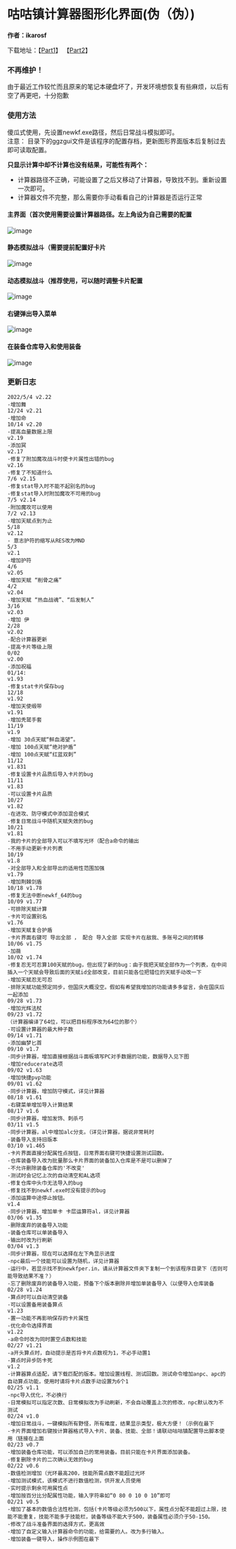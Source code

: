 # 咕咕镇计算器图形化界面(伪（伪）)
**作者：ikarosf**   

下载地址：【[Part1](../src/app/gugui2.22.part1.rar)】 【[Part2](../src/app/gugui2.22.part2.rar)】

### 不再维护！   
由于最近工作较忙而且原来的笔记本硬盘坏了，开发环境想恢复有些麻烦，以后有空了再更吧，十分抱歉
### 使用方法
傻瓜式使用，先设置newkf.exe路径，然后日常战斗模拟即可。   
注意： 目录下的ggzgui文件是该程序的配置存档，更新图形界面版本后复制过去即可读取配置。   

**只显示计算中却不计算也没有结果，可能性有两个：**   
- 计算器路径不正确，可能设置了之后又移动了计算器，导致找不到。重新设置一次即可。
- 计算器文件不完整，那么需要你手动看看自己的计算器是否运行正常

#### 主界面（首次使用需要设置计算器路径。左上角设为自己需要的配置
![image](https://user-images.githubusercontent.com/35645329/198067952-835845b7-a9bf-4cf6-8995-f36f349e52b4.png)
#### 静态模拟战斗（需要提前配置好卡片
![image](https://user-images.githubusercontent.com/35645329/198068015-2959a69f-af86-4c8d-9930-27cc30184cdd.png)
#### 动态模拟战斗（推荐使用，可以随时调整卡片配置
![image](https://user-images.githubusercontent.com/35645329/198068073-da7bdd01-c8e2-427e-88d4-bedec02a74be.png)
#### 右键弹出导入菜单
![image](https://user-images.githubusercontent.com/35645329/198068126-073ec98e-54ef-4ab3-b00d-064962ee22f3.png)
#### 在装备仓库导入和使用装备
![image](https://user-images.githubusercontent.com/35645329/198068196-20e97f18-c8cf-434d-8e75-2d93a20fc2b1.png)

### 更新日志
```
2022/5/4 v2.22
-增加舞
12/24 v2.21
-增加命
10/14 v2.20
-提高血量数据上限
v2.19
-添加冥
v2.17
-修复了附加魔攻战斗时使卡片属性出错的bug
v2.16
-修复了不知道什么
7/6 v2.15
-修复stat导入时不能不起别名的bug
-修复stat导入时附加魔攻不可用的bug
7/5 v2.14
-附加魔攻可以使用
7/2 v2.13
-增加天赋点到为止
5/18
v2.12
- 意志护符的缩写从RES改为MND
5/3
v2.1
-增加护符
4/6
v2.05
-增加天赋 “削骨之痛”
4/2
v2.04
-增加天赋 “热血战魂”、“后发制人”
3/16
v2.03
-增加 伊
2/28
v2.02
-配合计算器更新
-提高卡片等级上限
0/02
v2.00
-添加祝福
01/14:
v1.93
-修复stat卡片保存bug
12/18
v1.92
-增加天使缎带
v1.91
-增加秃鹫手套
11/19
v1.9
-增加 30点天赋“鲜血渴望”。
-增加 100点天赋“绝对护盾”
-增加 100点天赋“红蓝双刺”
11/12
v1.831
-修复设置卡片品质后导入卡片的bug
11/11
v1.83
-可以设置卡片品质
10/27
v1.82
-在进攻、防守模式中添加混合模式
-修复日常战斗中随机天赋失效的bug
10/21
v1.81
-我的卡片的全部导入可以不填写光环（配合a命令的输出
-不用手动更新卡片列表
10/19
v1.8
-对全部导入和全部导出的适用性范围加强
v1.79
-增加荆棘剑盾
10/18 v1.78
-修复无法中断newkf_64的bug
10/09 v1.77
-可排除天赋计算
-卡片可设置别名
v1.76
-增加天赋复合护盾
-卡片界面右键可 导出全部 ， 配合 导入全部 实现卡片在敌我、多账号之间的转移
10/06 v1.75
-加薇
10/02 v1.74
-修复忍无可忍算100天赋的bug，但出现了新的bug：由于我把天赋全部作为一个列表，在中间插入一个天赋会导致后面的天赋id全部改变，目前只能各位把错位的天赋手动改一下
-增加天赋忍无可忍
-排除天赋功能预定同步，但国庆大概没空。假如有希望我增加的功能请多多留言，会在国庆后一起添加
09/28 v1.73
-增加光辉法杖
09/23 v1.72
（计算器编译了64位，可以把目标程序改为64位的那个）
-可设置计算器的最大种子数
09/14 v1.71
-添加幽梦匕首
09/10 v1.7
-同步计算器，增加直接根据战斗面板填写PC对手数据的功能，数据导入见下图
-增加reducerate选项
09/02 v1.63
-增加快捷pvp功能
09/01 v1.62
-同步计算器，增加防守模式，详见计算器
08/18 v1.61
-右键菜单增加导入计算结果
08/17 v1.6
-同步计算器，增加发饰、刺杀弓
03/11 v1.5
-同步计算器，al中增加alc分支。（详见计算器，据说非常耗时
-装备导入支持旧版本
03/10 v1.465
-卡片界面直接分配属性点按钮，日常界面右键可快捷设置测试回数。
-仓库装备导入改为批量那么卡片界面的装备加入仓库是不是可以删掉了
-不允许删除装备仓库的'不改变'
-测试时会记忆上次的自动清空和AL选项
-修复仓库中头巾无法导入的bug
-修复找不到newkf.exe时没有提示的bug
-添加运算中途停止按钮。
v1.4
-同步计算器，增加单卡 卡层运算符al，详见计算器
03/06 v1.35
-删除废弃的装备导入功能
-装备仓库可以单装备导入
-输出时改为行刷新
03/04 v1.3
-同步计算器，现在可以选择在左下角显示进度
-npc最后一个技能可以设置为随机，详见计算器
-运行中，若显示找不到newkfper.in，请从计算器文件夹下复制一个到该程序目录下（否则可能导致结果不准？）
-忘了删除废弃的装备导入功能，预备下个版本删除并增加单装备导入（以便导入仓库装备
02/28 v1.24
-算点时可以自动清空装备
-可以设置备用装备算点
v1.23
-置一功能不再影响保存的卡片属性
-优化命令选择界面
v1.22
-a命令时改为同时置空点数和技能
02/27 v1.21
-a开头算点时，自动提示是否将卡片点数视为1，不必手动置1
-算点时异步防卡死
v1.2
-计算器算点适配，请下载匹配的版本。增加设置线程、测试回数。测试命令增加anpc、apc的自动算点功能，使用时请将卡片点数手动设置为6个1
02/25 v1.1
-npc导入优化，不必换行
-日常模拟可以指定次数、日常模拟改为手动刷新，不会自动覆盖上次的修改，npc默认改为不测试
02/24 v1.0
-增加日常战斗，一键模拟所有野怪，所有难度，结果显示类型，极大方便！（示例在最下
-卡片界面增加右键按计算器格式导入卡片、装备、技能、全部！请联动咕咕镇配置导出脚本使用（链接在上面
02/23 v0.7
-增加装备仓库功能，可以添加自己的常用装备。目前只能在卡片界面添加装备。
-修复删除卡片的二次确认无效的bug
02/22 v0.6
-数值检测增加（光环最高200，技能所需点数不能超过光环
-增加测试模式，该模式不进行数值检测，供开发人员使用
-实时提示剩余可用属性点
-增加按百分比分配属性功能，输入字符串如“0 80 0 10 0 10”即可
02/21 v0.5
-增加了基本的数值合法性检测，包括(卡片等级必须为500以下，属性点分配不能超过上限，技能不能重复，技能不能多于技能栏，装备等级不能大于500，装备属性必须介于50-150。
-修改了战斗准备界面的选择方式，更高效
-增加了自定义输入计算器命令的功能，给需要的人。改为多行输入。
-增加装备一键导入，操作示例图在最下
```
